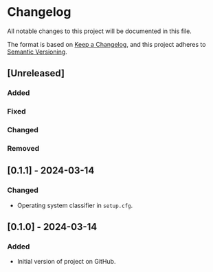 # Changelog

All notable changes to this project will be documented in this file.

The format is based on [Keep a Changelog](https://keepachangelog.com/en/1.1.0/),
and this project adheres to [Semantic Versioning](https://semver.org/spec/v2.0.0.html).

## [Unreleased]

### Added

### Fixed

### Changed

### Removed

## [0.1.1] - 2024-03-14

### Changed
- Operating system classifier in `setup.cfg`.

## [0.1.0] - 2024-03-14

### Added
- Initial version of project on GitHub.
